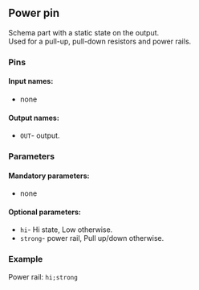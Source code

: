 ## Power pin

Schema part with a static state on the output.  
Used for a pull-up, pull-down resistors and power rails.

### Pins

#### Input names:

- none

#### Output names:

- `OUT`- output.

### Parameters

#### Mandatory parameters:

- none

#### Optional parameters:

- `hi`- Hi state, Low otherwise.
- `strong`- power rail, Pull up/down otherwise.

### Example

Power rail: `hi;strong`